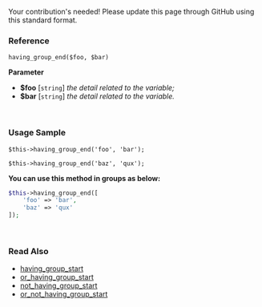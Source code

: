 Your contribution's needed!
Please update this page through GitHub using this standard format.

### Reference
`having_group_end($foo, $bar)`

**Parameter**
* **$foo** [`string`] *the detail related to the variable;*
* **$bar** [`string`] *the detail related to the variable.*

&nbsp;

### Usage Sample
`$this->having_group_end('foo', 'bar');`

`$this->having_group_end('baz', 'qux');`

**You can use this method in groups as below:**
```php
$this->having_group_end([
    'foo' => 'bar',
    'baz' => 'qux'
]);
```

&nbsp;

### Read Also
* [having_group_start](./having_group_start)
* [or_having_group_start](./or_having_group_start)
* [not_having_group_start](./not_having_group_start)
* [or_not_having_group_start](./or_not_having_group_start)

